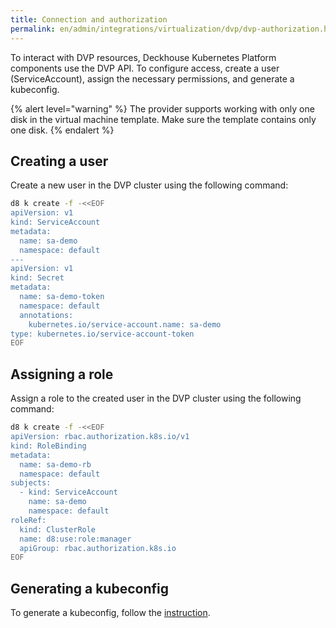 ```yaml
---
title: Connection and authorization
permalink: en/admin/integrations/virtualization/dvp/dvp-authorization.html
---
```


To interact with DVP resources, Deckhouse Kubernetes Platform components use the DVP API. To configure access, create a user (ServiceAccount), assign the necessary permissions, and generate a kubeconfig.

{% alert level="warning" %}
The provider supports working with only one disk in the virtual machine template. Make sure the template contains only one disk.
{% endalert %}

## Creating a user

Create a new user in the DVP cluster using the following command:

```bash
d8 k create -f -<<EOF
apiVersion: v1
kind: ServiceAccount
metadata:
  name: sa-demo
  namespace: default
---
apiVersion: v1
kind: Secret
metadata:
  name: sa-demo-token
  namespace: default
  annotations:
    kubernetes.io/service-account.name: sa-demo
type: kubernetes.io/service-account-token
EOF
```

## Assigning a role

Assign a role to the created user in the DVP cluster using the following command:

```bash
d8 k create -f -<<EOF
apiVersion: rbac.authorization.k8s.io/v1
kind: RoleBinding
metadata:
  name: sa-demo-rb
  namespace: default
subjects:
  - kind: ServiceAccount
    name: sa-demo
    namespace: default
roleRef:
  kind: ClusterRole
  name: d8:use:role:manager
  apiGroup: rbac.authorization.k8s.io
EOF
```

## Generating a kubeconfig

To generate a kubeconfig, follow the [instruction](/modules/user-authn/faq.html#how-to-generate-a-kubeconfig-and-access-kubernetes-api).
